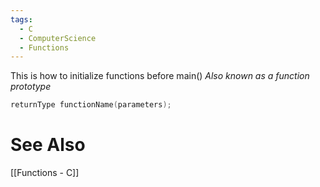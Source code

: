 ```yaml
---
tags:
  - C
  - ComputerScience
  - Functions
---
```

This is how to initialize functions before main()
*Also known as a function prototype*
```c showlinenumbers
returnType functionName(parameters);
```

# See Also
[[Functions - C]]
